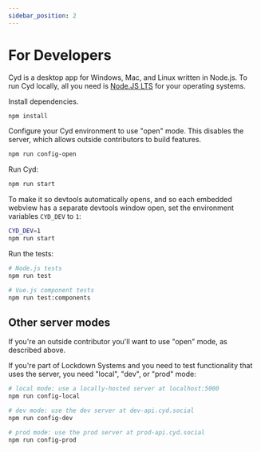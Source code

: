 ```yaml
---
sidebar_position: 2
---
```


# For Developers

Cyd is a desktop app for Windows, Mac, and Linux written in Node.js. To run Cyd locally, all you need is [Node.JS LTS](https://nodejs.org/en) for your operating systems.

Install dependencies.

```sh
npm install
```

Configure your Cyd environment to use "open" mode. This disables the server, which allows outside contributors to build features.

```sh
npm run config-open
```

Run Cyd:

```sh
npm run start
```

To make it so devtools automatically opens, and so each embedded webview has a separate devtools window open, set the environment variables `CYD_DEV` to `1`:

```sh
CYD_DEV=1
npm run start
```

Run the tests:

```sh
# Node.js tests
npm run test

# Vue.js component tests
npm run test:components
```

## Other server modes

If you're an outside contributor you'll want to use "open" mode, as described above.

If you're part of Lockdown Systems and you need to test functionality that uses the server, you need "local", "dev", or "prod" mode:

```sh
# local mode: use a locally-hosted server at localhost:5000
npm run config-local

# dev mode: use the dev server at dev-api.cyd.social
npm run config-dev

# prod mode: use the prod server at prod-api.cyd.social
npm run config-prod
```